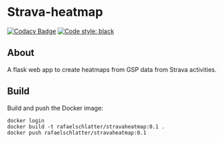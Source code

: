 # Strava-heatmap
[![Codacy Badge](https://api.codacy.com/project/badge/Grade/d8aa61d5c6bd469a9e05073088d998d3)](https://www.codacy.com?utm_source=github.com&amp;utm_medium=referral&amp;utm_content=rafaelschlatter/strava-heatmap&amp;utm_campaign=Badge_Grade)
[![Code style: black](https://img.shields.io/badge/code%20style-black-000000.svg)](https://github.com/psf/black)

## About
A flask web app to create heatmaps from GSP data from Strava activities.

## Build
Build and push the Docker image:
````
docker login
docker build -t rafaelschlatter/stravaheatmap:0.1 .
docker push rafaelschlatter/stravaheatmap:0.1
````